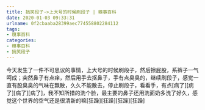 ```yaml
---
title: 搞笑段子->上大号的时候刷段子 | 糗事百科
date: 2020-01-03 09:33:31
urlname: 0f2cbaaba28399aec774558802284112
tags: 
- 糗事百科
categories:
- 糗事百科
- 搞笑段子
---
```

今天发生了一件不可思议的事情，上大号的时候刷段子，然后擦屁股，系裤子一气呵成；突然鼻子有点痒，然后用手去抠鼻子，手有点臭臭的，继续刷段子，感觉一直有股臭臭的气味在飘散，久久不能散去，停止刷段子，看看手，有点[病了][病了][病了][病了]，我不知所措的洗个脸，最主要的鼻子还用洗面奶多洗了好久，感觉这个世界的空气还是很清新的嘛[狂躁][狂躁][狂躁][狂躁]


